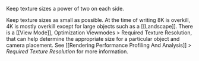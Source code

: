 Keep texture sizes a power of two on each side.

Keep texture sizes as small as possible.
At the time of writing 8K is overkill, 4K is mostly overkill except for large objects such as a [[Landscape]].
There is a [[View Mode]],  Optimization Viewmodes > Required Texture Resolution, that can help determine the appropriate size for a particular object and camera placement.
See [[Rendering Performance Profiling And Analysis]] > _Required Texture Resolution_ for more information.
